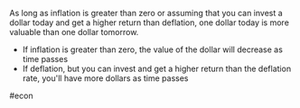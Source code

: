 As long as inflation is greater than zero or assuming that you can invest a dollar today and get a higher return than deflation, one dollar today is more valuable than one dollar tomorrow.

- If inflation is greater than zero, the value of the dollar will decrease as time passes
- If deflation, but you can invest and get a higher return than the deflation rate, you'll have more dollars as time passes

#econ